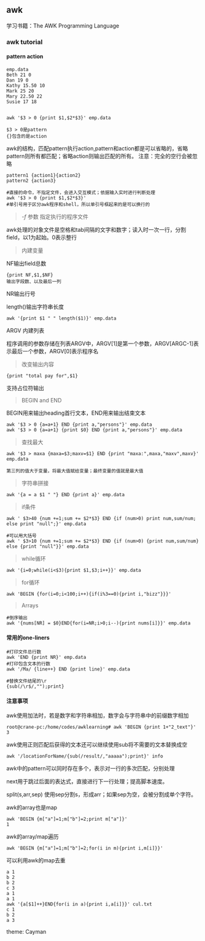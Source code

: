 ## awk

学习书籍：The AWK Programming Language
### awk tutorial
#### pattern action
```
emp.data
Beth 21 0
Dan 19 0
Kathy 15.50 10
Mark 25 20
Mary 22.50 22
Susie 17 18


awk '$3 > 0 {print $1,$2*$3}' emp.data

$3 > 0是pattern
{}包含的是action
```
awk的结构，匹配pattern执行action,pattern和action都是可以省略的，省略pattern则所有都匹配；省略action则输出匹配的所有。
注意：完全的空行会被忽略

```
pattern1 {action1}{action2}
pattern2 {action3}

#直接的命令，不指定文件，会进入交互模式；依据输入实时进行判断处理
awk '$3 > 0 {print $1,$2*$3}'
#单引号用于区分awk程序和shell，所以单引号框起来的是可以换行的
```

> *-f* 参数 指定执行的程序文件

awk处理的对象文件是空格和tab间隔的文字和数字；读入时一次一行，分割field，以1为起始。0表示整行

> 内建变量

NF输出field总数

```
{print NF,$1,$NF}
输出字段数、以及最后一列
```
NR输出行号

length()输出字符串长度

```
awk '{print $1 " " length($1)}' emp.data
```

ARGV 内建列表

程序调用的参数存储在列表ARGV中，ARGV[1]是第一个参数，ARGV[ARGC-1]表示最后一个参数，ARGV[0]表示程序名




> 改变输出内容

```
{print "total pay for",$1}
```
支持占位符输出

> BEGIN and END

BEGIN用来输出heading首行文本，END用来输出结束文本
```
awk '$3 > 0 {a=a+1} END {print a,"persons"}' emp.data
awk '$3 > 0 {a=a+1} {print $0} END {print a,"persons"}' emp.data
```

> 查找最大

```
awk '$3 > maxa {maxa=$3;maxv=$1} END {print "maxa:",maxa,"maxv",maxv}' emp.data

第三列的值大于变量，将最大值赋给变量；最终变量的值就是最大值
```
> 字符串拼接

```
awk '{a = a $1 " "} END {print a}' emp.data 
```

> if条件

```
awk ' $3>40 {num +=1;sum += $2*$3} END {if (num>0) print num,sum/num; else print "null";}' emp.data

#可以用大括号
awk ' $3>10 {num +=1;sum += $2*$3} END {if (num>0) {print num,sum/num} else {print "null"}}' emp.data
```
> while循环

```
awk '{i=0;while(i<$3){print $1,$3;i++}}' emp.data
```

> for循环

```
awk 'BEGIN {for(i=0;i<100;i++){if(i%3==0){print i,"bizz"}}}'
```

> Arrays

```
#倒序输出
awk '{nums[NR] = $0}END{for(i=NR;i>0;i--){print nums[i]}}' emp.data
```

#### 常用的one-liners

```
#打印文件总行数
awk 'END {print NR}' emp.data
#打印包含文本的行数
awk '/Ma/ {line++} END {print line}' emp.data

#替换文件结尾的\r
{sub(/\r$/,"");print}
```
#### 注意事项
awk使用加法时，若是数字和字符串相加，数字会与字符串中的前缀数字相加
```
root@crane-pc:/home/codes/awklearning# awk 'BEGIN {print 1+"2_text"}'
3
```

awk使用正则匹配后获得的文本还可以继续使用sub将不需要的文本替换成空
```
awk '/locationForName/{sub(/result/,"aaaaa");print}' info
```

awk中的pattern可以同时存在多个，表示对一行的多次匹配，分别处理

next用于跳过后面的表达式，直接进行下一行处理；提高脚本速度。

split(s,arr,sep) 使用sep分割s，形成arr；如果sep为空，会被分割成单个字符。

awk的array也是map
```
awk 'BEGIN {m["a"]=1;m["b"]=2;print m["a"]}'
1
```

awk的array/map遍历
```
awk 'BEGIN {m["a"]=1;m["b"]=2;for(i in m){print i,m[i]}}'
```

可以利用awk的map去重
```
a 1
b 2
b 2
c 3
a 1
a 1
awk '{a[$1]++}END{for(i in a){print i,a[i]}}' cul.txt
c 1
b 2
a 3

```
theme: Cayman
